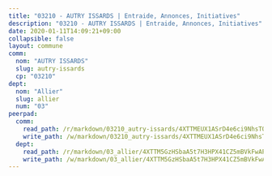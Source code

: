 ```yaml
---
title: "03210 - AUTRY ISSARDS | Entraide, Annonces, Initiatives"
description: "03210 - AUTRY ISSARDS | Entraide, Annonces, Initiatives"
date: 2020-01-11T14:09:21+09:00
collapsible: false
layout: commune
comm:
  nom: "AUTRY ISSARDS"
  slug: autry-issards
  cp: "03210"
dept:
  nom: "Allier"
  slug: allier
  num: "03"
peerpad:
  comm:
    read_path: /r/markdown/03210_autry-issards/4XTTMEUX1ASrD4e6ci9NhsTQAHScHjfsAdvqYZdLm7fTNLmQd
    write_path: /w/markdown/03210_autry-issards/4XTTMEUX1ASrD4e6ci9NhsTQAHScHjfsAdvqYZdLm7fTNLmQd-K3TgTiTGSQRAxc6hG1kfLoeDeqA3NVLbKJ1roYbMY2aDqcsoBdoURq5D5BTSbNATvqUo54n6AG9Adti5HkQyLjYMNBvg6mHT1C2ZQXeHifn8XcYSp6SHMZkrqGrpQHqPTWNLzEFT
  dept:
    read_path: /r/markdown/03_allier/4XTTM5GzHSbaA5t7H3HPX41CZ5mBVkFwAP4hDd5RoBY2JsEAy
    write_path: /w/markdown/03_allier/4XTTM5GzHSbaA5t7H3HPX41CZ5mBVkFwAP4hDd5RoBY2JsEAy-K3TgTfK63S9nh1XDKRdQM5CC7MJ5PWSrKVUCPKbSrFQ3cakeCH8tQGdUR9DTAz4uGC38FSNg947MKdwTpPPt11GSCbnkNPZdBTNtwdL7kw34FMS1ADZJRkGgd1Xx6qPUaEUtuBP3
---
```


